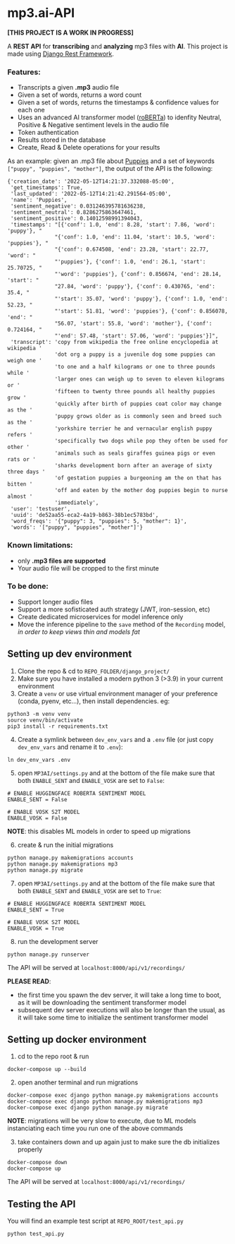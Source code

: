 # mp3.ai-API

**[THIS PROJECT IS A WORK IN PROGRESS]**

A **REST API** for **transcribing** and **analyzing** mp3 files with **AI**. This project is made using [Django Rest Framework](https://www.django-rest-framework.org/).

### Features:
- Transcripts a given **.mp3** audio file
- Given a set of words, returns a word count
- Given a set of words, returns the timestamps & confidence values for each one
- Uses an advanced AI transformer model ([roBERTa](https://huggingface.co/cardiffnlp/twitter-roberta-base-sentiment)) to idenfity Neutral, Positive & Negative sentiment levels in the audio file
- Token authentication
- Results stored in the database
- Create, Read & Delete operations for your results

As an example: given an .mp3 file about [Puppies](https://en.wikipedia.org/wiki/File:Puppy.ogg) and a set of keywords `["puppy", "puppies", "mother"]`, the output of the API is the following:

```
{'creation_date': '2022-05-12T14:21:37.332088-05:00',
 'get_timestamps': True,
 'last_updated': '2022-05-12T14:21:42.291564-05:00',
 'name': 'Puppies',
 'sentiment_negative': 0.031246395781636238,
 'sentiment_neutral': 0.8286275863647461,
 'sentiment_positive': 0.14012598991394043,
 'timestamps': "[{'conf': 1.0, 'end': 8.28, 'start': 7.86, 'word': 'puppy'}, "
               "{'conf': 1.0, 'end': 11.04, 'start': 10.5, 'word': 'puppies'}, "
               "{'conf': 0.674508, 'end': 23.28, 'start': 22.77, 'word': "
               "'puppies'}, {'conf': 1.0, 'end': 26.1, 'start': 25.70725, "
               "'word': 'puppies'}, {'conf': 0.856674, 'end': 28.14, 'start': "
               "27.84, 'word': 'puppy'}, {'conf': 0.430765, 'end': 35.4, "
               "'start': 35.07, 'word': 'puppy'}, {'conf': 1.0, 'end': 52.23, "
               "'start': 51.81, 'word': 'puppies'}, {'conf': 0.856078, 'end': "
               "56.07, 'start': 55.8, 'word': 'mother'}, {'conf': 0.724164, "
               "'end': 57.48, 'start': 57.06, 'word': 'puppies'}]",
 'transcript': 'copy from wikipedia the free online encyclopedia at wikipedia '
               'dot org a puppy is a juvenile dog some puppies can weigh one '
               'to one and a half kilograms or one to three pounds while '
               'larger ones can weigh up to seven to eleven kilograms or '
               'fifteen to twenty three pounds all healthy puppies grow '
               'quickly after birth of puppies coat color may change as the '
               'puppy grows older as is commonly seen and breed such as the '
               'yorkshire terrier he and vernacular english puppy refers '
               'specifically two dogs while pop they often be used for other '
               'animals such as seals giraffes guinea pigs or even rats or '
               'sharks development born after an average of sixty three days '
               'of gestation puppies a burgeoning am the on that has bitten '
               'off and eaten by the mother dog puppies begin to nurse almost '
               'immediately',
 'user': 'testuser',
 'uuid': 'de52aa55-eca2-4a19-b863-38b1ec5783bd',
 'word_freqs': '{"puppy": 3, "puppies": 5, "mother": 1}',
 'words': '["puppy", "puppies", "mother"]'}
 ```

### Known limitations:
- only **.mp3 files are supported**
- Your audio file will be cropped to the first minute

### To be done:
- Support longer audio files
- Support a more sofisticated auth strategy (JWT, iron-session, etc)
- Create dedicated microservices for model inference only
- Move the inference pipeline to the `save` method of the `Recording` model, *in order to keep views thin and models fat*

## Setting up dev environment

1. Clone the repo & cd to `REPO_FOLDER/django_project/`
2. Make sure you have installed a modern python 3 (>3.9) in your current environment
3. Create a `venv` or use virtual environment manager of your preference (conda, pyenv, etc...), then install dependencies. eg:
```
python3 -m venv venv
source venv/bin/activate
pip3 install -r requirements.txt
```
4. Create a symlink between `dev_env_vars` and a `.env` file (or just copy `dev_env_vars` and rename it to `.env`):
```
ln dev_env_vars .env
```
5. open `MP3AI/settings.py` and at the bottom of the file make sure that both `ENABLE_SENT` and `ENABLE_VOSK` are set to `False`:
```
# ENABLE HUGGINGFACE ROBERTA SENTIMENT MODEL
ENABLE_SENT = False

# ENABLE VOSK S2T MODEL
ENABLE_VOSK = False
```
**NOTE**: this disables ML models in order to speed up migrations

6. create & run the initial migrations
```
python manage.py makemigrations accounts
python manage.py makemigrations mp3
python manage.py migrate
```
7. open `MP3AI/settings.py` and at the bottom of the file make sure that both `ENABLE_SENT` and `ENABLE_VOSK` are set to `True`:
```
# ENABLE HUGGINGFACE ROBERTA SENTIMENT MODEL
ENABLE_SENT = True

# ENABLE VOSK S2T MODEL
ENABLE_VOSK = True
```
8. run the development server
```
python manage.py runserver
```
The API will be served at `localhost:8000/api/v1/recordings/`


**PLEASE READ**: 
- the first time you spawn the dev server, it will take a long time to boot, as it will be downloading the sentiment transformer model
- subsequent dev server executions will also be longer than the usual, as it will take some time to initialize the sentiment transformer model

## Setting up docker environment
1. cd to the repo root & run
```
docker-compose up --build
```
2. open another terminal and run migrations
```
docker-compose exec django python manage.py makemigrations accounts
docker-compose exec django python manage.py makemigrations mp3
docker-compose exec django python manage.py migrate
```
**NOTE**: migrations will be very slow to execute, due to ML models instanciating each time you run one of the above commands

3. take containers down and up again just to make sure the db initializes properly
```
docker-compose down
docker-compose up
```
The API will be served at `localhost:8000/api/v1/recordings/`

## Testing the API

You will find an example test script at `REPO_ROOT/test_api.py`
```
python test_api.py
```
